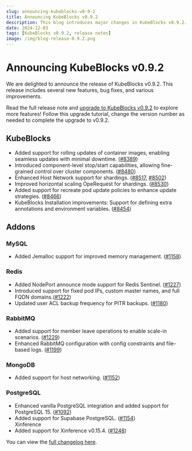 ```yaml
---
slug: announcing-kubeblocks-v0-9-2
title: Announcing KubeBlocks v0.9.2
description: This blog introduces major changes in KubeBlocks v0.9.2.
date: 2024-12-03
tags: [KubeBlocks v0.9.2, release notes]
image: /img/blog-release-0.9.2.png
---
```


# Announcing KubeBlocks v0.9.2

We are delighted to announce the release of KubeBlocks v0.9.2. This release includes several new features, bug fixes, and various improvements.

Read the full release note and [upgrade to KubeBlocks v0.9.2](https://kubeblocks.io/docs/release-0.9/user_docs/upgrade-kubeblocks/upgrade-to-latest-version) to explore more features! Follow this upgrade tutorial, change the version number as needed to complete the upgrade to v0.9.2.

## KubeBlocks

- Added support for rolling updates of container images, enabling seamless updates with minimal downtime. ([#8389](https://github.com/apecloud/kubeblocks/pull/8389))  
- Introduced component-level stop/start capabilities, allowing fine-grained control over cluster components. ([#8480](https://github.com/apecloud/kubeblocks/pull/8480))  
- Enhanced Host Network support for shardings. ([#8517](https://github.com/apecloud/kubeblocks/pull/8517), [#8502](https://github.com/apecloud/kubeblocks/pull/8502))  
- Improved horizontal scaling OpeRequest for shardings. ([#8530](https://github.com/apecloud/kubeblocks/pull/8530))  
- Added support for recreate pod update policies to enhance update strategies. ([#8466](https://github.com/apecloud/kubeblocks/pull/8466))  
- KubeBlocks Installation improvements: Support for defining extra annotations and environment variables. ([#8454](https://github.com/apecloud/kubeblocks/pull/8454))

## Addons

### MySQL

- Added Jemalloc support for improved memory management. ([#1158](https://github.com/apecloud/kubeblocks-addons/pull/1158))

### Redis

- Added NodePort announce mode support for Redis Sentinel. ([#1227](https://github.com/apecloud/kubeblocks-addons/pull/1227))
- Introduced support for fixed pod IPs, custom master names, and full FQDN domains.([#1222](https://github.com/apecloud/kubeblocks-addons/pull/1222))  
- Updated user ACL backup frequency for PITR backups. ([#1180](https://github.com/apecloud/kubeblocks-addons/pull/1180))  

### RabbitMQ

- Added support for member leave operations to enable scale-in scenarios.  ([#1229](https://github.com/apecloud/kubeblocks-addons/pull/1229))  
- Enhanced RabbitMQ configuration with config constraints and file-based logs. ([#1199](https://github.com/apecloud/kubeblocks-addons/pull/1199))  

### MongoDB

- Added support for host networking. ([#1152](https://github.com/apecloud/kubeblocks-addons/pull/1152))  

### PostgreSQL

- Enhanced vanilla PostgreSQL integration and added support for PostgreSQL 15. ([#1092](https://github.com/apecloud/kubeblocks-addons/pull/1092))  
- Added support for Supabase PostgreSQL. ([#1154](https://github.com/apecloud/kubeblocks-addons/pull/1154))  
Xinference
- Added support for Xinference v0.15.4. ([#1248](https://github.com/apecloud/kubeblocks-addons/pull/1248))

You can view the [full changelog here](https://github.com/apecloud/kubeblocks/compare/v0.9.1...v0.9.2).